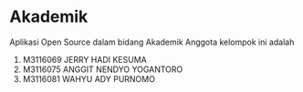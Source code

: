 # Akademik

Aplikasi Open Source dalam bidang Akademik
Anggota kelompok ini adalah

1. M3116069	JERRY HADI KESUMA 
2. M3116075	ANGGIT NENDYO YOGANTORO 
3. M3116081	WAHYU ADY PURNOMO 
